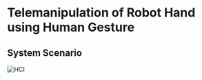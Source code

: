 # Telemanipulation of Robot Hand using Human Gesture

## System Scenario
![HCI](https://user-images.githubusercontent.com/72074422/200872546-035e7495-8b3f-4bb4-9f39-8182e573f793.jpg)
